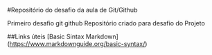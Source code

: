 #Repositório do desafio da aula de Git/Github

Primeiro desafio git github
Repositório criado para desafio do Projeto

##Links úteis
[Basic Sintax Markdown] (https://www.markdownguide.org/basic-syntax/)
